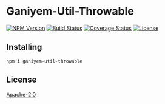 # Ganiyem-Util-Throwable
[![NPM Version](https://img.shields.io/npm/v/ganiyem-util-throwable)](https://www.npmjs.com/package/ganiyem-util-throwable) [![Build Status](https://travis-ci.org/yudhatamaaditiyara/Ganiyem-Util-Throwable.svg?branch=master)](https://travis-ci.org/yudhatamaaditiyara/Ganiyem-Util-Throwable) [![Coverage Status](https://coveralls.io/repos/github/yudhatamaaditiyara/Ganiyem-Util-Throwable/badge.svg?branch=master)](https://coveralls.io/github/yudhatamaaditiyara/Ganiyem-Util-Throwable?branch=master) [![License](https://img.shields.io/npm/l/ganiyem-util-throwable)](https://github.com/yudhatamaaditiyara/Ganiyem-Util-Throwable/blob/master/LICENSE)

## Installing
```
npm i ganiyem-util-throwable
```

## License
[Apache-2.0](https://github.com/yudhatamaaditiyara/Ganiyem-Util-Throwable/blob/master/LICENSE)

